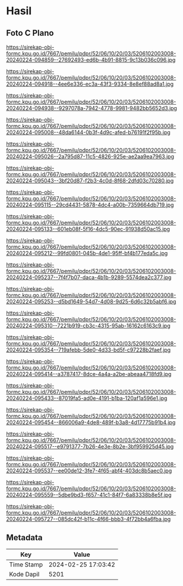 # Hasil

## Foto C Plano

https://sirekap-obj-formc.kpu.go.id/7667/pemilu/pdpr/52/06/10/20/03/5206102003008-20240224-094859--27692493-ed6b-4b91-8815-9c13b036c096.jpg

https://sirekap-obj-formc.kpu.go.id/7667/pemilu/pdpr/52/06/10/20/03/5206102003008-20240224-094918--4ee6e336-ec3a-43f3-9334-8e8ef88ad8a1.jpg

https://sirekap-obj-formc.kpu.go.id/7667/pemilu/pdpr/52/06/10/20/03/5206102003008-20240224-094938--9297078a-7942-4778-9981-9482bb5652d3.jpg

https://sirekap-obj-formc.kpu.go.id/7667/pemilu/pdpr/52/06/10/20/03/5206102003008-20240224-095008--48da6144-0b3f-4d9c-afed-b76191f2f95b.jpg

https://sirekap-obj-formc.kpu.go.id/7667/pemilu/pdpr/52/06/10/20/03/5206102003008-20240224-095026--2a795d87-11c5-4826-925e-ae2aa9ea7963.jpg

https://sirekap-obj-formc.kpu.go.id/7667/pemilu/pdpr/52/06/10/20/03/5206102003008-20240224-095043--3bf20d87-f2b3-4c0d-8f68-2dfd03c70280.jpg

https://sirekap-obj-formc.kpu.go.id/7667/pemilu/pdpr/52/06/10/20/03/5206102003008-20240224-095115--29cd4431-5878-4dc4-a00b-7359664db719.jpg

https://sirekap-obj-formc.kpu.go.id/7667/pemilu/pdpr/52/06/10/20/03/5206102003008-20240224-095133--601eb08f-5f16-4dc5-90ec-91938d50ac15.jpg

https://sirekap-obj-formc.kpu.go.id/7667/pemilu/pdpr/52/06/10/20/03/5206102003008-20240224-095212--99fd0801-045b-4de1-95ff-bf4b177eda5c.jpg

https://sirekap-obj-formc.kpu.go.id/7667/pemilu/pdpr/52/06/10/20/03/5206102003008-20240224-095237--7f4f7b07-daca-4b1b-9289-5574dea2c377.jpg

https://sirekap-obj-formc.kpu.go.id/7667/pemilu/pdpr/52/06/10/20/03/5206102003008-20240224-095253--d5bd1649-54d7-4d08-9d25-6d6c32b5abf6.jpg

https://sirekap-obj-formc.kpu.go.id/7667/pemilu/pdpr/52/06/10/20/03/5206102003008-20240224-095310--7221b919-cb3c-4315-95ab-16162c6163c9.jpg

https://sirekap-obj-formc.kpu.go.id/7667/pemilu/pdpr/52/06/10/20/03/5206102003008-20240224-095354--719afebb-5de0-4d33-bd5f-c97228b2faef.jpg

https://sirekap-obj-formc.kpu.go.id/7667/pemilu/pdpr/52/06/10/20/03/5206102003008-20240224-095414--a3787417-8dce-4a4a-a2be-abeaa4718fd9.jpg

https://sirekap-obj-formc.kpu.go.id/7667/pemilu/pdpr/52/06/10/20/03/5206102003008-20240224-095433--87019fa5-ad0e-4191-b1ba-120af1a596e1.jpg

https://sirekap-obj-formc.kpu.go.id/7667/pemilu/pdpr/52/06/10/20/03/5206102003008-20240224-095454--866006a9-4de8-489f-b3a8-4d17775b91b4.jpg

https://sirekap-obj-formc.kpu.go.id/7667/pemilu/pdpr/52/06/10/20/03/5206102003008-20240224-095517--e9791377-7b26-4e3e-8b2e-3bf959925d45.jpg

https://sirekap-obj-formc.kpu.go.id/7667/pemilu/pdpr/52/06/10/20/03/5206102003008-20240224-095537--ee00de12-3fe7-4f65-abf4-403dc8b5aec0.jpg

https://sirekap-obj-formc.kpu.go.id/7667/pemilu/pdpr/52/06/10/20/03/5206102003008-20240224-095559--5dbe9bd3-f657-41c1-84f7-6a83338b8e5f.jpg

https://sirekap-obj-formc.kpu.go.id/7667/pemilu/pdpr/52/06/10/20/03/5206102003008-20240224-095727--085dc42f-b11c-4f66-bbb3-4f72bb4a6fba.jpg


## Metadata

| Key        | Value               |
| ---------- | ------------------- |
| Time Stamp | 2024-02-25 17:03:42 |
| Kode Dapil | 5201                |



